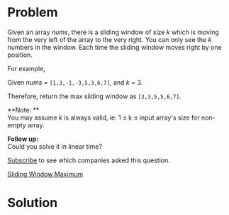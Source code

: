 
# Problem

Given an array _nums_, there is a sliding window of size _k_ which is moving
from the very left of the array to the very right. You can only see the _k_
numbers in the window. Each time the sliding window moves right by one
position.

For example,

Given _nums_ = `[1,3,-1,-3,5,3,6,7]`, and _k_ = 3.

Therefore, return the max sliding window as `[3,3,5,5,6,7]`.

**Note: **  
You may assume _k_ is always valid, ie: 1 ≤ k ≤ input array's size for non-
empty array.

**Follow up:**  
Could you solve it in linear time?

[Subscribe](/subscribe/) to see which companies asked this question.



[Sliding Window Maximum](https://leetcode.com/problems/sliding-window-maximum)

# Solution



